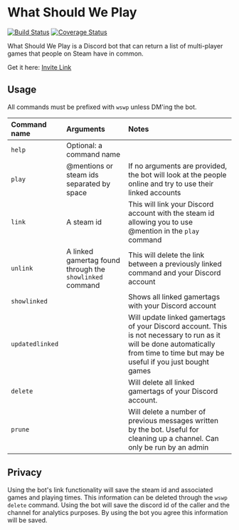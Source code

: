 # What Should We Play

[![Build Status](https://travis-ci.com/dunguyen/whatshouldweplay-discord.svg?branch=develop)](https://travis-ci.com/dunguyen/whatshouldweplay-discord)
[![Coverage Status](https://coveralls.io/repos/github/dunguyen/whatshouldweplay-discord/badge.svg)](https://coveralls.io/github/dunguyen/whatshouldweplay-discord)

What Should We Play is a Discord bot that can return a list of multi-player games that people on Steam have in common.

Get it here: [Invite Link](https://discord.com/oauth2/authorize?client_id=710051076908515333&permissions=207872&scope=bot)

## Usage

All commands must be prefixed with `wswp` unless DM'ing the bot.

| Command name | Arguments | Notes |
|:-------------|:----------|:------|
| `help` | Optional: a command name | |
| `play` | @mentions or steam ids separated by space | If no arguments are provided, the bot will look at the people online and try to use their linked accounts |
| `link` | A steam id | This will link your Discord account with the steam id allowing you to use @mention in the `play` command |
| `unlink` | A linked gamertag found through the `showlinked` command | This will delete the link between a previously linked command and your Discord account |
| `showlinked` |  | Shows all linked gamertags with your Discord account |
| `updatedlinked` |  | Will update linked gamertags of your Discord account. This is not necessary to run as it will be done automatically from time to time but may be useful if you just bought games |
| `delete` | | Will delete all linked gamertags of your Discord account. |
| `prune` | | Will delete a number of previous messages written by the bot. Useful for cleaning up a channel. Can only be run by an admin |

## Privacy

Using the bot's link functionality will save the steam id and associated games and playing times. This information can be deleted through the `wswp delete` command.
Using the bot will save the discord id of the caller and the channel for analytics purposes.
By using the bot you agree this information will be saved.
